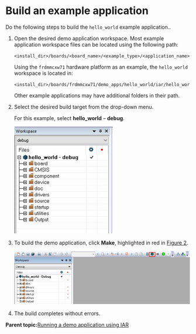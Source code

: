 # Build an example application

Do the following steps to build the `hello_world` example application..

1.  Open the desired demo application workspace. Most example application workspace files can be located using the following path:

    ```
    <install_dir>/boards/<board_name>/<example_type>/<application_name>/iar
    ```

    Using the `frdmmcxw71` hardware platform as an example, the `hello_world` workspace is located in:

    ```
    <install_dir>/boards/frdmmcxw71/demo_apps/hello_world/iar/hello_world.eww
    ```

    Other example applications may have additional folders in their path.

2.  Select the desired build target from the drop-down menu.

    For this example, select **hello\_world** – **debug**.

    ![](../images/iar_demo_build_target_selection.jpg "Demo build target selection")

3.  To build the demo application, click **Make**, highlighted in red in [Figure 2](build_an_example_application.md#FIG_BUILDDEMO).

    ![](../images/iar_build_the_demo_application.jpg "Build the demo application")

4.  The build completes without errors.

**Parent topic:**[Running a demo application using IAR](../topics/running_a_demo_application_using_iar.md)

